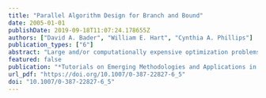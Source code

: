 ```yaml
---
title: "Parallel Algorithm Design for Branch and Bound"
date: 2005-01-01
publishDate: 2019-09-18T11:07:24.178655Z
authors: ["David A. Bader", "William E. Hart", "Cynthia A. Phillips"]
publication_types: ["6"]
abstract: "Large and/or computationally expensive optimization problems sometimes require parallel or high-performance computing systems to achieve reasonable running times. This chapter gives an introduction to parallel computing for those familiar with serial optimization. We present techniques to assist the posting of serial optimization codes to parallel systems and discuss more fundamentally parallel approaches to optimization. We survey the state-of-the-art in distributed and shared-memory architectures and give an overview of the programming models appropriate for efficient algorithms on these platforms. As concrete examples, we discuss the design of parallel branch-and-bound algorithms for mixed-integer programming on a distributed-memory system, quadratic assignment problem on a grid architecture, and maximum parsimony in evolutionary trees on a sharedmemory system."
featured: false
publication: "*Tutorials on Emerging Methodologies and Applications in Operations Research: Presented at Informs 2004, Denver, CO*"
url_pdf: "https://doi.org/10.1007/0-387-22827-6_5"
doi: "10.1007/0-387-22827-6_5"
---
```


